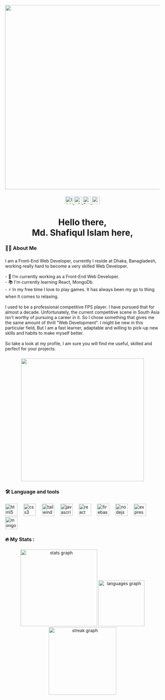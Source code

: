 <div align="center">
  <img height="600" src="https://i.ibb.co.com/xC9rT7Z/myBanner.png"  />
</div>

###

<div align="center">
  <a href="https://www.linkedin.com/in/md-shafiqul-islam-87250b158/" target="_blank">
    <img src="https://img.shields.io/static/v1?message=LinkedIn&logo=linkedin&label=&color=0077B5&logoColor=white&labelColor=&style=for-the-badge" height="25" alt="linkedin logo"  />
  </a>
  <a href="wa.me/+8801686153306" target="_blank">
    <img src="https://img.shields.io/static/v1?message=Whatsapp&logo=whatsapp&label=&color=25D366&logoColor=white&labelColor=&style=for-the-badge" height="25" alt="whatsapp logo"  />
  </a>
  <a href="https://www.facebook.com/aronnorahman.shawpno/" target="_blank">
    <img src="https://img.shields.io/static/v1?message=Facebook&logo=facebook&label=&color=1877F2&logoColor=white&labelColor=&style=for-the-badge" height="25" alt="facebook logo"  />
  </a>
  <a href="mailto:kyoayasakicsgo@gmail.com" target="_blank">
    <img src="https://img.shields.io/static/v1?message=Gmail&logo=gmail&label=&color=D14836&logoColor=white&labelColor=&style=for-the-badge" height="25" alt="gmail logo"  />
  </a>
</div>

###

<h1 align="center">Hello there, <br>Md. Shafiqul Islam here,</h1>

###

<h3 align="left">👩‍💻  About Me</h3>

###

<p align="left">I am a Front-End Web Developer, currently I reside at Dhaka, Banagladesh, working really hard to become a very skilled Web Developer.<br><br>- 🔭 I’m currently working as a Front-End Web Developer.<br>- 📚 I'm currently learning React, MongoDb.<br>- ⚡ In my free time I love to play games. It has always been my go to thing when It comes to relaxing.<br><br>I used to be a professional competitive FPS player. I have pursued that for almost a decade. Unfortunately, the current competitive scene in South Asia isn't worthy of pursuing a career in it. So I chose something that gives me the same amount of thrill "Web Development". I might be new in this particular field, But I am a fast learner, adaptable and willing to pick-up new skills and habits to make myself better. <br><br>So take a look at my profile, I am sure you will find me useful, skilled and perfect for your projects.</p>

###

<div align="center">
  <img height="400" src="https://i.giphy.com/media/v1.Y2lkPTc5MGI3NjExZnFvdDR5ZjEwb3p6dXRuMzNxZGlsM2ljMWtlZDA5cWR2a214MnJiYiZlcD12MV9pbnRlcm5hbF9naWZfYnlfaWQmY3Q9Zw/Vcdbi5o470i9FACaZO/giphy.gif"  />
</div>

###

<h3 align="left">🛠 Language and tools</h3>

###

<div align="left">
  <img src="https://cdn.jsdelivr.net/gh/devicons/devicon/icons/html5/html5-original.svg" height="40" alt="html5 logo"  />
  <img width="12" />
  <img src="https://cdn.jsdelivr.net/gh/devicons/devicon/icons/css3/css3-original.svg" height="40" alt="css3 logo"  />
  <img width="12" />
  <img src="https://cdn.jsdelivr.net/gh/devicons/devicon/icons/tailwindcss/tailwindcss-original-wordmark.svg" height="40" alt="tailwindcss logo"  />
  <img width="12" />
  <img src="https://cdn.jsdelivr.net/gh/devicons/devicon/icons/javascript/javascript-original.svg" height="40" alt="javascript logo"  />
  <img width="12" />
  <img src="https://cdn.jsdelivr.net/gh/devicons/devicon/icons/react/react-original.svg" height="40" alt="react logo"  />
  <img width="12" />
  <img src="https://cdn.jsdelivr.net/gh/devicons/devicon/icons/firebase/firebase-plain.svg" height="40" alt="firebase logo"  />
  <img width="12" />
  <img src="https://cdn.jsdelivr.net/gh/devicons/devicon/icons/nodejs/nodejs-original.svg" height="40" alt="nodejs logo"  />
  <img width="12" />
  <img src="https://cdn.jsdelivr.net/gh/devicons/devicon/icons/express/express-original.svg" height="40" alt="express logo"  />
  <img width="12" />
  <img src="https://cdn.jsdelivr.net/gh/devicons/devicon/icons/mongodb/mongodb-original.svg" height="40" alt="mongodb logo"  />
</div>

###

<h3 align="left">🔥   My Stats :</h3>

###

<div align="center">
  <img src="https://github-readme-stats.vercel.app/api?username=kyoChiwow&hide_title=false&hide_rank=false&show_icons=true&include_all_commits=true&count_private=true&disable_animations=false&theme=dracula&locale=en&hide_border=false&order=1" height="250" alt="stats graph"  />
  <img src="https://github-readme-stats.vercel.app/api/top-langs?username=kyoChiwow&locale=en&hide_title=false&layout=compact&card_width=320&langs_count=5&theme=dracula&hide_border=false&order=2" height="150" alt="languages graph"  />
  <img src="https://streak-stats.demolab.com?user=kyoChiwow&locale=en&mode=daily&theme=dark&hide_border=false&border_radius=5&order=3" height="220" alt="streak graph"  />
</div>

###
